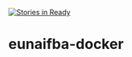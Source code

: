 [![Stories in Ready](https://badge.waffle.io/IFBAEunapolis/eunaifba-docker.png?label=ready&title=Ready)](https://waffle.io/IFBAEunapolis/eunaifba-docker)
# eunaifba-docker


